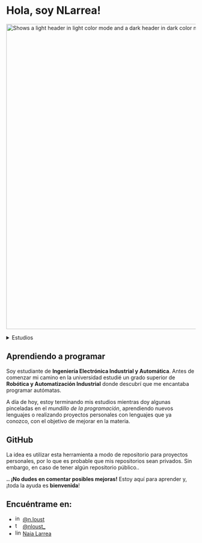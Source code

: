 # Hola, soy NLarrea!
<!-- COMENTARIO: todo lo que está entre la línea 2 y 5 no se muestra
<img width="719" alt="logo_black" src="https://user-images.githubusercontent.com/110897750/184249800-567fbe55-8af9-4427-bff9-4aee03427c36.png">
<img width="719" alt="logo_white" src="https://user-images.githubusercontent.com/110897750/184250117-f864aeb3-108b-4571-a94c-973ae763cf2f.png">
-->

<picture>
  <source media="(prefers-color-scheme: dark)" srcset="https://user-images.githubusercontent.com/110897750/184477567-21332b83-93a1-4309-b60f-382d37689c6e.png">
  <source media="(prefers-color-scheme: light)" srcset="https://user-images.githubusercontent.com/110897750/184477586-1278d864-bade-4603-b0f1-30adaddbde78.png">
  <img width="811" alt="Shows a light header in light color mode and a dark header in dark color mode" src="https://user-images.githubusercontent.com/110897750/184477586-1278d864-bade-4603-b0f1-30adaddbde78.png">
</picture>

<p></p>
<!-- PARA USAR UNA "SECCIÓN COLAPSADA" (un desplegable) USAR HTML: -->
<details><summary>Estudios</summary>
<p></p>
  <ul> <!-- todo lo que vaya entre <ul></ul> será una lista-->
    <li type="disc">Ingeniería Electrónica Industrial y Automática</li> <!-- elementos de lista. "disc" hace referencia a un punto negro sin más -->
    <li type="disc">Especialización en Gestión de medios de producción en la industria altamente automatizada</li>
    <li type="disc">Grado superior de Robótica y Automatización Industrial</li>
    <li type="disc">Certificados de Tia Portal y Universal Robots</li>
    <li type="disc">Aprendiendo por diversión: C++, C#, Python, Kotlin, ...</li>
  </ul>
</details>

## Aprendiendo a programar
Soy estudiante de **Ingeniería Electrónica Industrial y Automática**.
Antes de comenzar mi camino en la universidad estudié un grado superior de **Robótica y Automatización Industrial** donde descubrí que me encantaba programar autómatas.

A día de hoy, estoy terminando mis estudios mientras doy algunas pinceladas en el _mundillo de la programación_, aprendiendo nuevos lenguajes o realizando proyectos personales con lenguajes que ya conozco, con el objetivo de mejorar en la materia.

## GitHub
La idea es utilizar esta herramienta a modo de repositorio para proyectos personales, por lo que es probable que mis repositorios sean privados. Sin embargo, en caso de tener algún repositorio público..

**.. ¡No dudes en comentar posibles mejoras!** Estoy aquí para aprender y, ¡toda la ayuda es **bienvenida**!

## Encuéntrame en:
  - <img width="16" alt="instagram_logo" src="https://user-images.githubusercontent.com/110897750/184251100-51758ebf-4995-42f8-a34e-30e659bd2708.png"> [@n.loust](https://www.instagram.com/n.loust/)
  - <img width="16" alt="twitter_logo" src="https://user-images.githubusercontent.com/110897750/184251536-c7f1c9e4-5232-4d08-b3e6-0d8cf1c9a07c.png"> [@nloust_](https://twitter.com/nloust_)
  - <img width="16" alt="linkedin_logo" src="https://user-images.githubusercontent.com/110897750/184411287-e064d7c8-b2f7-4395-a920-0444a2eeeb98.png"> [Naia Larrea](https://www.linkedin.com/in/naia-larrea/)

<!--
<img width=".." alt=".." src=".."> hacen referencia a las imagenes tanto del insta como de twitter que he colocado
[nombre](url) hace referencia a un link cualquiera, en mi caso, mis RRSS
-->
